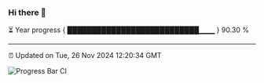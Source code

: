 ### Hi there 👋

⏳ Year progress { ███████████████████████████▁▁▁ } 90.30 %

---

⏰ Updated on Tue, 26 Nov 2024 12:20:34 GMT

![Progress Bar CI](https://github.com/Shyam-Makwana/GitHub-Actions-Demo/workflows/Progress%20Bar%20CI/badge.svg)
